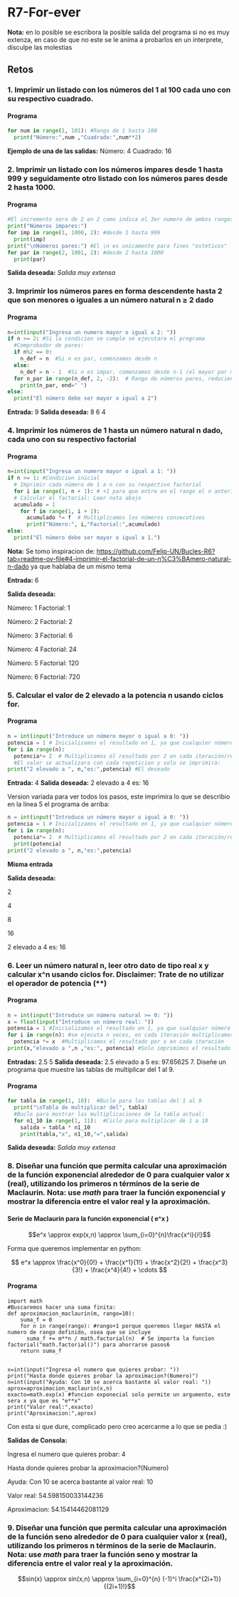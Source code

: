 # R7-For-ever
**Nota:** en lo posible se escribora la posible salida del programa si no es muy extenza, en caso de que no este se le anima a probarlos en un interprete, disculpe las molestias
## Retos
### 1. Imprimir un listado con los números del 1 al 100 cada uno con su respectivo cuadrado.
#### Programa
```python
for num in range(1, 101): #Rango de 1 hasta 100
  print("Número:",num ,"Cuadrado:",num**2)
```
**Ejemplo de una de las salidas:** Número: 4 Cuadrado: 16
### 2. Imprimir un listado con los números impares desde 1 hasta 999 y seguidamente otro listado con los números pares desde 2 hasta 1000.
#### Programa
```python
#El incremento sera de 2 en 2 como indica el 3er numero de ambos rangos
print("Números impares:")
for imp in range(1, 1000, 2): #desde 1 hasta 999
  print(imp)
print("\nNúmeros pares:") #El \n es unicamente para fines "esteticos"
for par in range(2, 1001, 2): #desde 2 hasta 1000
  print(par)
```
**Salida deseada:** *Salida muy extensa*
### 3. Imprimir los números pares en forma descendente hasta 2 que son menores o iguales a un número natural n ≥ 2 dado
#### Programa
```python
n=int(input("Ingresa un numero mayor o igual a 2: "))
if n >= 2: #Si la condicion se cumple se ejecutara el programa
  #Comprobador de pares:
  if n%2 == 0:
    n_def = n  #Si n es par, comenzamos desde n
  else:
    n_def = n - 1  #Si n es impar, comenzamos desde n-1 (el mayor par menor que n)       
  for n_par in range(n_def, 2, -2):  # Rango de números pares, reduciendo de 2 en 2 desde el n_definido
    print(n_par, end=" ")
else:
  print("El número debe ser mayor o igual a 2")
```
**Entrada:** 9 **Salida deseada:** 8 6 4
### 4. Imprimir los números de 1 hasta un número natural n dado, cada uno con su respectivo factorial
#### Programa
```python
n=int(input("Ingresa un numero mayor o igual a 1: "))
if n >= 1: #Condicion inicial
  # Imprimir cada número de 1 a n con su respectivo factorial
  for i in range(1, n + 1): # +1 para que entre en el rango el n anterior
  # Calcular el factorial: Leer nota abajo
  acumulado = 1
    for f in range(1, i + 1):
      acumulado *= f  # Multiplicamos los números consecutivos
      print("Número:", i,"Factorial:",acumulado) 
else:
  print("El número debe ser mayor o igual a 1.")
```
**Nota:** Se tomo inspiracion de: https://github.com/Felip-UN/Bucles-R6?tab=readme-ov-file#4-imprimir-el-factorial-de-un-n%C3%BAmero-natural-n-dado ya que hablaba de un mismo tema

**Entrada:** 6 

**Salida deseada:**

Número: 1 Factorial: 1

Número: 2 Factorial: 2

Número: 3 Factorial: 6

Número: 4 Factorial: 24

Número: 5 Factorial: 120

Número: 6 Factorial: 720

### 5. Calcular el valor de 2 elevado a la potencia n usando ciclos for.
#### Programa
```python
n = int(input("Introduce un número mayor o igual a 0: "))
potencia = 1 # Inicializamos el resultado en 1, ya que cualquier número elevado a la potencia 0 es 1
for i in range(n):
  potencia*= 2  # Multiplicamos el resultado por 2 en cada iteración/repeticion
  #El valor se actualizara con cada repeticion y solo se imprimira:
print("2 elevado a ", n,"es:",potencia) #El deseado
```
**Entrada:** 4 **Salida deseada:** 2 elevado a  4 es: 16

Version variada para ver todos los pasos, este imprimira lo que se describio en la linea 5 el programa de arriba:
```python
n = int(input("Introduce un número mayor o igual a 0: "))
potencia = 1 # Inicializamos el resultado en 1, ya que cualquier número elevado a la potencia 0 es 1
for i in range(n):
  potencia*= 2  # Multiplicamos el resultado por 2 en cada iteración/repeticion
  print(potencia)
print("2 elevado a ", n,"es:",potencia)
```
**Misma entrada**

**Salida deseada:**

2

4

8

16

2 elevado a  4 es: 16
### 6. Leer un número natural n, leer otro dato de tipo real x y calcular x^n usando ciclos for. Disclaimer: Trate de no utilizar el operador de potencia (**)
#### Programa
```python
n = int(input("Introduce un número natural >= 0: "))
x = float(input("Introduce un número real: "))
potencia = 1 #Inicializamos el resultado en 1, ya que cualquier número elevado a la potencia 0 es 1
for i in range(n): #se ejecuta n veces, en cada iteración multiplicamos el valor actual de resultado por x.
  potencia *= x  #Multiplicamos el resultado por x en cada iteración
print(x,"elevado a ",n ,"es:", potencia) #Solo imprimimos el resultado deseado, que sera el ultimo del bucle
```
**Entradas:** 2.5 5 **Salida deseada:** 2.5 elevado a  5 es: 97.65625
7. Diseñe un programa que muestre las tablas de multiplicar del 1 al 9.
#### Programa
```python
for tabla in range(1, 10):  #Bucle para las tablas del 1 al 9
  print("\nTabla de multiplicar del", tabla) 
  #Bucle para mostrar las multiplicaciones de la tabla actual:
  for n1_10 in range(1, 11):  #Ciclo para multiplicar de 1 a 10
    salida = tabla * n1_10
    print(tabla,"x", n1_10,"=",salida)
```
**Salida deseada:** *Salida muy extensa*

### 8. Diseñar una función que permita calcular una aproximación de la función exponencial alrededor de 0 para cualquier valor x (real), utilizando los primeros n términos de la serie de Maclaurin. **Nota:** use *math* para traer la función exponencial y mostrar la diferencia entre el valor real y la aproximación. 
#### Serie de Maclaurin para la función exponencial \( e^x \)

$$e^x \approx exp(x,n) \approx \sum_{i=0}^{n}\frac{x^i}{i!}$$

Forma que queremos implementar en python:

$$
e^x \approx \frac{x^0}{0!} + \frac{x^1}{1!} + \frac{x^2}{2!} + \frac{x^3}{3!} + \frac{x^4}{4!} + \cdots
$$
#### Programa
```
import math
#Buscaremos hacer una suma finita:
def aproximacion_maclaurin(m, rango=10):
    suma_f = 0
    for n in range(rango): #rango+1 porque queremos llegar HASTA el numero de rango definido, osea que se incluye
      suma_f += m**n / math.factorial(n)  # Se importa la funcion factorial("math.factorial()") para ahorrarse pasos6
    return suma_f


x=int(input("Ingresa el numero que quieres probar: "))
print("Hasta donde quieres probar la aproximacion?(Numero)")
n=int(input("Ayuda: Con 10 se acerca bastante al valor real: "))
aprox=aproximacion_maclaurin(x,n)
exacto=math.exp(x) #funcion exponecial solo permite un argumento, este sera x ya que es "e**x"
print("Valor real:",exacto)
print("Aproximacion:",aprox)
```
Con esta si que dure, complicado pero creo acercarme a lo que se pedia :)

**Salidas de Consola:**

Ingresa el numero que quieres probar: 4

Hasta donde quieres probar la aproximacion?(Numero)

Ayuda: Con 10 se acerca bastante al valor real: 10

Valor real: 54.598150033144236

Aproximacion: 54.15414462081129

### 9. Diseñar una función que permita calcular una aproximación de la función seno alrededor de 0 para cualquier valor x (real), utilizando los primeros n términos de la serie de Maclaurin. **Nota:** use *math* para traer la función seno y mostrar la diferencia entre el valor real y la aproximación.

$$sin(x) \approx sin(x,n) \approx \sum_{i=0}^{n} (-1)^i \frac{x^{2i+1}}{(2i+1)!}$$
